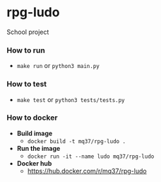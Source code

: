 # rpg-ludo
School project

### How to run
- `make run` or `python3 main.py`

### How to test
- `make test` or `python3 tests/tests.py`

### How to docker
- **Build image**
  - `docker build -t mq37/rpg-ludo .`
- **Run the image**
  - `docker run -it --name ludo mq37/rpg-ludo`
- **Docker hub**
  - https://hub.docker.com/r/mq37/rpg-ludo
